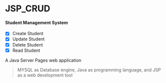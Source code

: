 # JSP_CRUD
#### Student Management System
- [x] Create Student
- [x] Update Student
- [x] Delete Student
- [x] Read Student

A Java Server Pages web application
> MYSQL as Database engine, 
> Java as programming language, and 
> JSP as a web development tool
